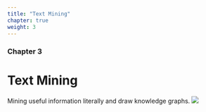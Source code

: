```yaml
---
title: "Text Mining"
chapter: true
weight: 3
---
```



### Chapter 3

# Text Mining
Mining useful information literally and draw knowledge graphs.
![](/images/network.gif?width=50pc)